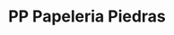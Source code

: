 ---
title: "PP Papeleria Piedras"
url: /ciudad-autonoma-de-buenos-aires/pp-papeleria-piedras/
shop: Schreibwaren
---